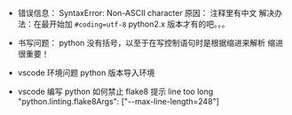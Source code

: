 -   错误信息： SyntaxError: Non-ASCII character
    原因： 注释里有中文
    解决办法：在最开始加 `#coding=utf-8`
    python2.x 版本才有的吧。。。

-   书写问题：
    python 没有括号，以至于在写控制语句时是根据缩进来解析
    缩进很重要！

-   vscode 环境问题
    python 版本导入环境

-   vscode 编写 python 如何禁止 flake8 提示 line too long
    "python.linting.flake8Args": ["--max-line-length=248"]
